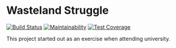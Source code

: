 # Wasteland Struggle
[![Build Status](https://travis-ci.org/chriskevin/wasteland-struggle.svg?branch=master)](https://travis-ci.org/chriskevin/wasteland-struggle)
[![Maintainability](https://api.codeclimate.com/v1/badges/c95df42aff3f31d9bb3b/maintainability)](https://codeclimate.com/github/chriskevin/wasteland-struggle/maintainability)
[![Test Coverage](https://api.codeclimate.com/v1/badges/c95df42aff3f31d9bb3b/test_coverage)](https://codeclimate.com/github/chriskevin/wasteland-struggle/test_coverage)

This project started out as an exercise when attending university.
